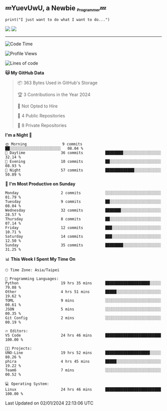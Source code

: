 ## :zzz:YuevUwU, a Newbie <sub><sup><sub>Programmer</sub></sup></sub>:zzz:
```python3
print("I just want to do what I want to do...")
```
<picture>
  <source
    srcset="https://github-readme-stats.vercel.app/api?username=YuevUwU&show_icons=true&theme=midnight-purple&hide_border=true&border_radius=10&show=reviews"
    media="(prefers-color-scheme: dark)"
  />
  <source
    srcset="https://github-readme-stats.vercel.app/api?username=YuevUwU&show_icons=true&theme=buefy&hide_border=true&border_radius=10&show=reviews"
    media="(prefers-color-scheme: light), (prefers-color-scheme: no-preference)"
  />
  <img src="https://github-readme-stats.vercel.app/api?username=YuevUwU&show_icons=true&theme=midnight-purple&hide_border=true&border_radius=10&show=reviews" />
</picture>

<picture>
  <source
    srcset="https://github-readme-stats.vercel.app/api/top-langs/?username=YuevUwU&layout=donut&theme=midnight-purple&hide_border=true&border_radius=10&"
    media="(prefers-color-scheme: dark)"
  />
  <source
    srcset="https://github-readme-stats.vercel.app/api/top-langs/?username=YuevUwU&layout=donut&theme=buefy&hide_border=true&border_radius=10"
    media="(prefers-color-scheme: light), (prefers-color-scheme: no-preference)"
  />
  <img src="https://github-readme-stats.vercel.app/api/top-langs/?username=YuevUwU&layout=donut&theme=midnight-purple&hide_border=true&border_radius=10" />
</picture>

---

<!--START_SECTION:waka-->
![Code Time](http://img.shields.io/badge/Code%20Time-35%20hrs%2033%20mins-blue)

![Profile Views](http://img.shields.io/badge/Profile%20Views-20-blue)

![Lines of code](https://img.shields.io/badge/From%20Hello%20World%20I%27ve%20Written-11.1%20thousand%20lines%20of%20code-blue)

**🐱 My GitHub Data** 

> 📦 363 Bytes Used in GitHub's Storage 
 > 
> 🏆 3 Contributions in the Year 2024
 > 
> 🚫 Not Opted to Hire
 > 
> 📜 4 Public Repositories 
 > 
> 🔑 8 Private Repositories 
 > 
**I'm a Night 🦉** 

```text
🌞 Morning                9 commits           ██░░░░░░░░░░░░░░░░░░░░░░░   08.04 % 
🌆 Daytime                36 commits          ████████░░░░░░░░░░░░░░░░░   32.14 % 
🌃 Evening                10 commits          ██░░░░░░░░░░░░░░░░░░░░░░░   08.93 % 
🌙 Night                  57 commits          █████████████░░░░░░░░░░░░   50.89 % 
```
📅 **I'm Most Productive on Sunday** 

```text
Monday                   2 commits           ░░░░░░░░░░░░░░░░░░░░░░░░░   01.79 % 
Tuesday                  9 commits           ██░░░░░░░░░░░░░░░░░░░░░░░   08.04 % 
Wednesday                32 commits          ███████░░░░░░░░░░░░░░░░░░   28.57 % 
Thursday                 8 commits           ██░░░░░░░░░░░░░░░░░░░░░░░   07.14 % 
Friday                   12 commits          ███░░░░░░░░░░░░░░░░░░░░░░   10.71 % 
Saturday                 14 commits          ███░░░░░░░░░░░░░░░░░░░░░░   12.50 % 
Sunday                   35 commits          ████████░░░░░░░░░░░░░░░░░   31.25 % 
```


📊 **This Week I Spent My Time On** 

```text
🕑︎ Time Zone: Asia/Taipei

💬 Programming Languages: 
Python                   19 hrs 35 mins      ████████████████████░░░░░   79.08 % 
Other                    4 hrs 51 mins       █████░░░░░░░░░░░░░░░░░░░░   19.62 % 
TOML                     9 mins              ░░░░░░░░░░░░░░░░░░░░░░░░░   00.61 % 
JSON                     5 mins              ░░░░░░░░░░░░░░░░░░░░░░░░░   00.35 % 
Git Config               2 mins              ░░░░░░░░░░░░░░░░░░░░░░░░░   00.19 % 

🔥 Editors: 
VS Code                  24 hrs 46 mins      █████████████████████████   100.00 % 

🐱‍💻 Projects: 
UNO-Line                 19 hrs 52 mins      ████████████████████░░░░░   80.26 % 
phira                    4 hrs 45 mins       █████░░░░░░░░░░░░░░░░░░░░   19.22 % 
Team6                    7 mins              ░░░░░░░░░░░░░░░░░░░░░░░░░   00.52 % 

💻 Operating System: 
Linux                    24 hrs 46 mins      █████████████████████████   100.00 % 
```


 Last Updated on 02/01/2024 22:13:06 UTC
<!--END_SECTION:waka-->

